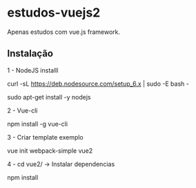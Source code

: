 # estudos-vuejs2

Apenas estudos com vue.js framework.

## Instalação

1 - NodeJS installl

curl -sL https://deb.nodesource.com/setup_6.x | sudo -E bash -

sudo apt-get install -y nodejs


2 - Vue-cli

npm install -g vue-cli


3 - Criar template exemplo

vue init webpack-simple vue2


4 - cd vue2/ -> Instalar dependencias

npm install
